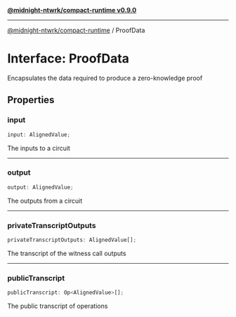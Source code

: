 [**@midnight-ntwrk/compact-runtime v0.9.0**](../README.md)

***

[@midnight-ntwrk/compact-runtime](../globals.md) / ProofData

# Interface: ProofData

Encapsulates the data required to produce a zero-knowledge proof

## Properties

### input

```ts
input: AlignedValue;
```

The inputs to a circuit

***

### output

```ts
output: AlignedValue;
```

The outputs from a circuit

***

### privateTranscriptOutputs

```ts
privateTranscriptOutputs: AlignedValue[];
```

The transcript of the witness call outputs

***

### publicTranscript

```ts
publicTranscript: Op<AlignedValue>[];
```

The public transcript of operations
